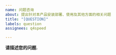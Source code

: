 ```yaml
---
name: 问题咨询
about: 提出针对本产品安装部署、使用及其他方面的相关问题
title: "[QUESTION]"
labels: question
assignees: q4speed

---
```


**请描述您的问题.**
